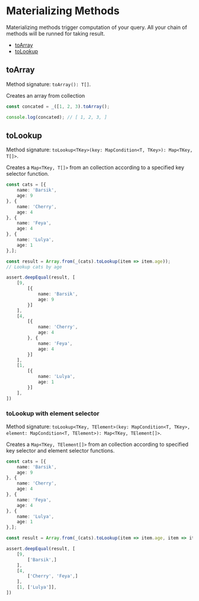 # Materializing Methods

Materializing methods trigger computation of your query. All your chain of methods will be runned for taking result.

* [toArray](#toArray)
* [toLookup](#toLookup)

## toArray

Method signature: `toArray(): T[]`.

Creates an array from collection

```typescript
const concated = _([1, 2, 3).toArray();

console.log(concated); // [ 1, 2, 3, ]
```

## toLookup

Method signature: `toLookup<TKey>(key: MapCondition<T, TKey>): Map<TKey, T[]>`.

Creates a `Map<TKey, T[]>` from an collection according to a specified key selector function.

```typescript
const cats = [{
    name: 'Barsik',
    age: 9
}, {
    name: 'Cherry',
    age: 4
}, {
    name: 'Feya',
    age: 4
}, {
    name: 'Lulya',
    age: 1
},];

const result = Array.from(_(cats).toLookup(item => item.age));
// Lookup cats by age

assert.deepEqual(result, [
    [9,
        [{
            name: 'Barsik',
            age: 9
        }]
    ],
    [4,
        [{
            name: 'Cherry',
            age: 4
        }, {
            name: 'Feya',
            age: 4
        }]
    ],
    [1,
        [{
            name: 'Lulya',
            age: 1
        }]
    ],
])
```

### toLookup with element selector

Method signature: `toLookup<TKey, TElement>(key: MapCondition<T, TKey>, element: MapCondition<T, TElement>): Map<TKey, TElement[]>`.

Creates a `Map<TKey, TElement[]>` from an collection according to specified key selector and element selector functions.

```typescript
const cats = [{
    name: 'Barsik',
    age: 9
}, {
    name: 'Cherry',
    age: 4
}, {
    name: 'Feya',
    age: 4
}, {
    name: 'Lulya',
    age: 1
},];

const result = Array.from(_(cats).toLookup(item => item.age, item => item.name));

assert.deepEqual(result, [
    [9,
        ['Barsik',]
    ],
    [4,
        ['Cherry', 'Feya',]
    ],
    [1, ['Lulya']],
])
```